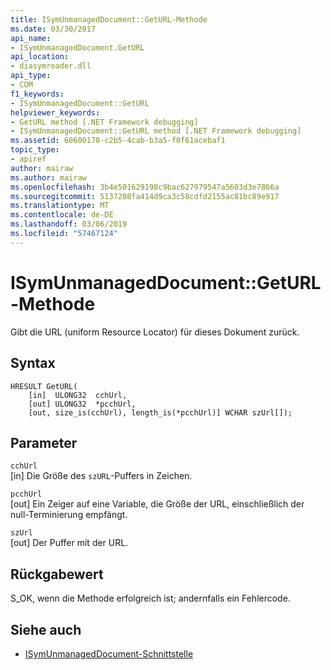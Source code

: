 ```yaml
---
title: ISymUnmanagedDocument::GetURL-Methode
ms.date: 03/30/2017
api_name:
- ISymUnmanagedDocument.GetURL
api_location:
- diasymreader.dll
api_type:
- COM
f1_keywords:
- ISymUnmanagedDocument::GetURL
helpviewer_keywords:
- GetURL method [.NET Framework debugging]
- ISymUnmanagedDocument::GetURL method [.NET Framework debugging]
ms.assetid: 60600178-c2b5-4cab-b3a5-f0f61acebaf1
topic_type:
- apiref
author: mairaw
ms.author: mairaw
ms.openlocfilehash: 3b4e501629198c9bac627979547a5603d3e7866a
ms.sourcegitcommit: 5137208fa414d9ca3c58cdfd2155ac81bc89e917
ms.translationtype: MT
ms.contentlocale: de-DE
ms.lasthandoff: 03/06/2019
ms.locfileid: "57467124"
---
```

# <a name="isymunmanageddocumentgeturl-method"></a>ISymUnmanagedDocument::GetURL-Methode
Gibt die URL (uniform Resource Locator) für dieses Dokument zurück.  
  
## <a name="syntax"></a>Syntax  
  
```  
HRESULT GetURL(  
    [in]  ULONG32  cchUrl,  
    [out] ULONG32  *pcchUrl,  
    [out, size_is(cchUrl), length_is(*pcchUrl)] WCHAR szUrl[]);  
```  
  
## <a name="parameters"></a>Parameter  
 `cchUrl`  
 [in] Die Größe des `szURL`-Puffers in Zeichen.  
  
 `pcchUrl`  
 [out] Ein Zeiger auf eine Variable, die Größe der URL, einschließlich der null-Terminierung empfängt.  
  
 `szUrl`  
 [out] Der Puffer mit der URL.  
  
## <a name="return-value"></a>Rückgabewert  
 S_OK, wenn die Methode erfolgreich ist; andernfalls ein Fehlercode.  
  
## <a name="see-also"></a>Siehe auch
- [ISymUnmanagedDocument-Schnittstelle](../../../../docs/framework/unmanaged-api/diagnostics/isymunmanageddocument-interface.md)
